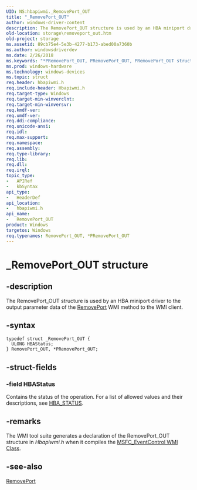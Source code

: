```yaml
---
UID: NS:hbapiwmi._RemovePort_OUT
title: "_RemovePort_OUT"
author: windows-driver-content
description: The RemovePort_OUT structure is used by an HBA miniport driver to the output parameter data of the RemovePort WMI method to the WMI client.
old-location: storage\removeport_out.htm
old-project: storage
ms.assetid: 89cb75e4-5e3b-4277-b173-abed00a7360b
ms.author: windowsdriverdev
ms.date: 2/26/2018
ms.keywords: "*PRemovePort_OUT, PRemovePort_OUT, PRemovePort_OUT structure pointer [Storage Devices], RemovePort_OUT, RemovePort_OUT structure [Storage Devices], _RemovePort_OUT, hbapiwmi/PRemovePort_OUT, hbapiwmi/RemovePort_OUT, storage.removeport_out, structs-Fibre_dc8be161-745b-4919-9227-e333933482cf.xml"
ms.prod: windows-hardware
ms.technology: windows-devices
ms.topic: struct
req.header: hbapiwmi.h
req.include-header: Hbapiwmi.h
req.target-type: Windows
req.target-min-winverclnt: 
req.target-min-winversvr: 
req.kmdf-ver: 
req.umdf-ver: 
req.ddi-compliance: 
req.unicode-ansi: 
req.idl: 
req.max-support: 
req.namespace: 
req.assembly: 
req.type-library: 
req.lib: 
req.dll: 
req.irql: 
topic_type:
-	APIRef
-	kbSyntax
api_type:
-	HeaderDef
api_location:
-	hbapiwmi.h
api_name:
-	RemovePort_OUT
product: Windows
targetos: Windows
req.typenames: RemovePort_OUT, *PRemovePort_OUT
---
```


# _RemovePort_OUT structure


## -description


The RemovePort_OUT structure is used by an HBA miniport driver to the output parameter data of the <a href="https://msdn.microsoft.com/library/windows/hardware/ff564011">RemovePort</a> WMI method to the WMI client.


## -syntax


````
typedef struct _RemovePort_OUT {
  ULONG HBAStatus;
} RemovePort_OUT, *PRemovePort_OUT;
````


## -struct-fields




### -field HBAStatus

Contains the status of the operation. For a list of allowed values and their descriptions, see <a href="https://msdn.microsoft.com/library/windows/hardware/ff557233">HBA_STATUS</a>. 


## -remarks



The WMI tool suite generates a declaration of the RemovePort_OUT structure in <i>Hbapiwmi.h </i>when it compiles the <a href="https://msdn.microsoft.com/library/windows/hardware/ff562490">MSFC_EventControl WMI Class</a>.




## -see-also

<a href="https://msdn.microsoft.com/library/windows/hardware/ff564011">RemovePort</a>



 

 


